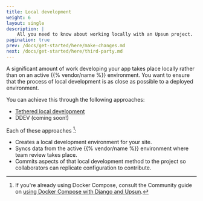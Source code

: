 ```yaml
---
title: Local development
weight: 6
layout: single
description: |
    All you need to know about working locally with an Upsun project.
pagination: true
prev: /docs/get-started/here/make-changes.md
next: /docs/get-started/here/third-party.md
---
```


A significant amount of work developing your app takes place locally rather than on an active {{% vendor/name %}} environment.
You want to ensure that the process of local development is as close as possible to a deployed environment.

You can achieve this through the following approaches:

- [Tethered local development](/docs/get-started/here/local/tethered)
- DDEV (coming soon!)

Each of these approaches [^1]:

- Creates a local development environment for your site.
- Syncs data from the active {{% vendor/name %}} environment where team review takes place.
- Commits aspects of that local development method to the project so collaborators can replicate configuration to contribute.

[^1]: If you're already using Docker Compose, consult the Community guide on [using Docker Compose with Django and Upsun](https://community.platform.sh/t/using-docker-compose-with-django/1205&).